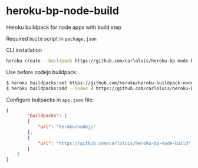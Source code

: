 # heroku-bp-node-build

Heroku buildpack for node apps with build step

Required `build` script in `package.json`

CLI installation

```bash
heroku create --buildpack https://github.com/carloluis/heroku-bp-node-build.git
```

Use before nodejs buildpack:

```bash
$ heroku buildpacks:set https://github.com/heroku/heroku-buildpack-nodejs
$ heroku buildpacks:add --index 2 https://github.com/carloluis/heroku-bp-node-build
```

Configure builpacks in `app.json` file:

```json
{
		"buildpacks": [
		{
			"url": "heroku/nodejs"
		},
		{
			"url": "https://github.com/carloluis/heroku-bp-node-build"
		}
	]
}
```
